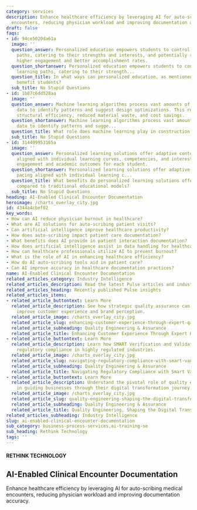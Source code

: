 ```yaml
---
category: services
description: Enhance healthcare efficiency by leveraging AI for auto-scribing medical
  encounters, reducing physician workload and improving documentation accuracy.
draft: false
faqs:
- id: 94ce5020da61a
  image: ''
  question_answer: Personalized education empowers students to control their learning
    paths, catering to their strengths and interests, and potentially resulting in
    higher engagement and better accomplishment rates.
  question_shortanswer: Personalized education empowers students to control their
    learning paths, catering to their strength...
  question_title: In what ways can personalized education, as mentioned in the article,
    benefit students?
  sub_title: No Stupid Questions
- id: 1b87c6dd528aa
  image: ''
  question_answer: Machine learning algorithms process vast amounts of construction
    data to identify patterns and suggest design optimizations. This results in improved
    structural efficiency, reduced material waste, and cost savings.
  question_shortanswer: Machine learning algorithms process vast amounts of construction
    data to identify patterns and sugge...
  question_title: What role does machine learning play in construction design optimization?
  sub_title: No Stupid Questions
- id: 314409953165a
  image: ''
  question_answer: Personalized learning solutions offer adaptive content and pacing
    aligned with individual learning curves, competencies, and interests, enhancing
    engagement and academic outcomes for each student.
  question_shortanswer: Personalized learning solutions offer adaptive content and
    pacing aligned with individual learning c...
  question_title: What benefits do personalized learning solutions offer to students
    compared to traditional educational models?
  sub_title: No Stupid Questions
heading: AI-Enabled Clinical Encounter Documentation
heroimage: /charts_overlay_city.jpg
id: 4344a4cbef02
key_words:
- How can AI reduce physician burnout in healthcare?
- What are AI solutions for auto-scribing patient visits?
- Can artificial intelligence improve healthcare productivity?
- How does auto-scribing impact patient care documentation?
- What benefits does AI provide in patient interaction documentation?
- How does artificial intelligence assist in data handling for healthcare?
- How can healthcare professionals utilize AI to prevent burnout?
- What is the role of AI in enhancing healthcare efficiency?
- How do AI auto-scribing tools aid in patient care?
- Can AI improve accuracy in healthcare documentation practices?
name: AI-Enabled Clinical Encounter Documentation
related_articles_category: Industry Intelligence
related_articles_description: Read the latest Pulse articles and industry insights.
related_articles_heading: Recently published Pulse insights
related_articles_items:
- related_article_buttontext: Learn More
  related_article_description: See how strategic quality assurance can significantly
    improve customer experience and brand perception.
  related_article_image: /charts_overlay_city.jpg
  related_article_slug: enhancing-customer-experience-through-expert-qa
  related_article_subheading: Quality Engineering & Assurance
  related_article_title: Enhancing Customer Experience Through Expert QA
- related_article_buttontext: Learn More
  related_article_description: Learn how SMART Verification and Validation streamline
    regulatory compliance in highly regulated industries.
  related_article_image: /charts_overlay_city.jpg
  related_article_slug: navigating-regulatory-compliance-with-smart-vandv
  related_article_subheading: Quality Engineering & Assurance
  related_article_title: Navigating Regulatory Compliance with Smart VandV
- related_article_buttontext: Learn More
  related_article_description: Understand the pivotal role of quality engineering
    in guiding businesses through their digital transformation journey.
  related_article_image: /charts_overlay_city.jpg
  related_article_slug: quality-engineering-shaping-the-digital-transformation
  related_article_subheading: Quality Engineering & Assurance
  related_article_title: Quality Engineering, Shaping the Digital Transformation
related_articles_subheading: Industry Intelligence
slug: ai-enabled-clinical-encounter-documentation
sub_category: business-process-services,ai-training-se
sub_heading: Rethink Technology
tags: ''
---
```


#### RETHINK TECHNOLOGY
## AI-Enabled Clinical Encounter Documentation
Enhance healthcare efficiency by leveraging AI for auto-scribing medical encounters, reducing physician workload and improving documentation accuracy.